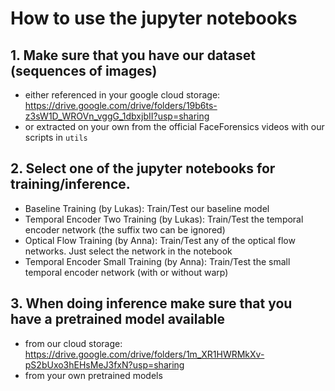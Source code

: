 # How to use the jupyter notebooks

## 1. Make sure that you have our dataset (sequences of images) 
- either referenced in your google cloud storage: https://drive.google.com/drive/folders/19b6ts-z3sW1D_WROVn_vggG_1dbxjbII?usp=sharing
- or extracted on your own from the official FaceForensics videos with our scripts in `utils`

## 2. Select one of the jupyter notebooks for training/inference. 
- Baseline Training (by Lukas): Train/Test our baseline model
- Temporal Encoder Two Training (by Lukas): Train/Test the temporal encoder network (the suffix two can be ignored)
- Optical Flow Training (by Anna): Train/Test any of the optical flow networks. Just select the network in the notebook
-  Temporal Encoder Small Training (by Anna): Train/Test the small temporal encoder network (with or without warp)

## 3. When doing inference make sure that you have a pretrained model available
- from our cloud storage: https://drive.google.com/drive/folders/1m_XR1HWRMkXv-pS2bUxo3hEHsMeJ3fxN?usp=sharing
- from your own pretrained models

